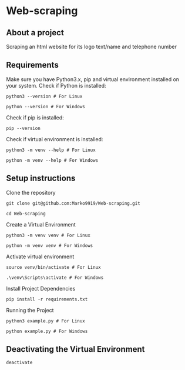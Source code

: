 # Web-scraping


## About a project
Scraping an html website for its logo text/name and telephone number


## Requirements
Make sure you have Python3.x, pip and virtual environment installed on your system. 
Check if Python is installed:

```
python3 --version # For Linux
```
```
python --version # For Windows
```

Check if pip is installed:

```
pip --version
```

Check if virtual environment is installed:

```
python3 -m venv --help # For Linux
```
```
python -m venv --help # For Windows
```


## Setup instructions
Clone the repository

```
git clone git@github.com:Marko9919/Web-scraping.git
```
```
cd Web-scraping
```

Create a Virtual Environment

```
python3 -m venv venv # For Linux
```
```
python -m venv venv # For Windows
```

Activate virtual environment

```
source venv/bin/activate # For Linux
```
```
.\venv\Scripts\activate # For Windows
```

Install Project Dependencies

```
pip install -r requirements.txt
```

Running the Project

```
python3 example.py # For Linux
```

```
python example.py # For Windows
```


## Deactivating the Virtual Environment

```
deactivate
```



